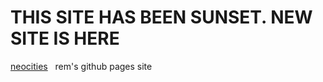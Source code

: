 # THIS SITE HAS BEEN SUNSET. NEW SITE IS HERE
[neocities](https://remalucard.neocities.org)
&nbsp;
rem's github pages site

